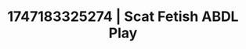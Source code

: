 ---
categories:
- Cyberpunk intimacy
- Erotic tension build
- Modesty
- Erotic tension
- Whispers of pleasure
image: /assets/images/1747183325274.webp
layout: post
seo:
  description: Featured content with high-quality ABDL Play, Scat Fetish. HD images
    available.
  keywords: ABDL Play, Scat Fetish
  og_image: /assets/images/1747183325274.webp
  schema_type: VisualArtwork
tags:
- ABDL Play
- Scat Fetish
- '#1747183325274'
title: 1747183325274 | Scat Fetish ABDL Play
---